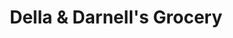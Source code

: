 ---
title: "Della & Darnell's Grocery"
url: /edward/della-und-darnells-grocery/
shop: Supermarkt
---